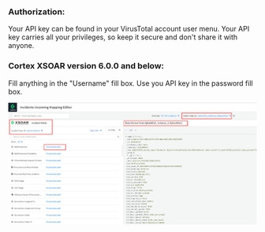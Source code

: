 ### Authorization:
Your API key can be found in your VirusTotal account user menu.
Your API key carries all your privileges, so keep it secure and don't share it with anyone.

### Cortex XSOAR version 6.0.0 and below:
Fill anything in the "Username" fill box. Use you API key in the password fill box.

![image](https://github.com/demisto/content/raw/master/Packs/SplunkPy/doc_files/mapping.png)